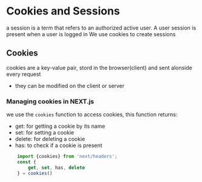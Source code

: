 # Cookies and Sessions

a session is a term that refers to an authorized active user.
A user session is present when a user is logged in
We use cookies to create sessions


## Cookies

cookies are a key-value pair, stord in the browser(client) and sent alonside every request
- they can be modified on the client or server

### Managing cookies in NEXT.js

we use the `cookies` function to access cookies, this function returns:
- get: for getting a cookie by its name
- set: for setting a cookie
- delete: for deleting a cookie
- has: to check if a cookie is present

```js
    import {cookies} from 'next/headers';
    const {
        get, set, has, delete
    } = cookies()
```